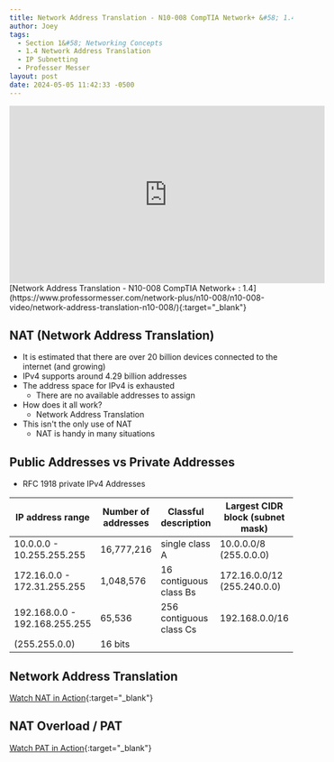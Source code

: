 ```yaml
---
title: Network Address Translation - N10-008 CompTIA Network+ &#58; 1.4
author: Joey
tags:
  - Section 1&#58; Networking Concepts
  - 1.4 Network Address Translation
  - IP Subnetting
  - Professer Messer 
layout: post
date: 2024-05-05 11:42:33 -0500
---
```


<div class="container">
    <iframe class="responsive-iframe" width="560" height="315" src="https://www.youtube.com/embed/NkCx8AnzBaI?si=K-pF7-hnOOZnToU_&amp;start=295" title="YouTube video player" frameborder="0" allow="accelerometer; autoplay; clipboard-write; encrypted-media; gyroscope; picture-in-picture; web-share" referrerpolicy="strict-origin-when-cross-origin" allowfullscreen></iframe>
</div>
[Network Address Translation - N10-008 CompTIA Network+ : 1.4](https://www.professormesser.com/network-plus/n10-008/n10-008-video/network-address-translation-n10-008/){:target="_blank"}

## NAT (Network Address Translation)
- It is estimated that there are over 20 billion devices connected to the internet (and growing)
- IPv4 supports around 4.29 billion addresses
- The address space for IPv4 is exhausted
    - There are no available addresses to assign
- How does it all work?
    - Network Address Translation
- This isn't the only use of NAT
    - NAT is handy in many situations

## Public Addresses vs Private Addresses
- RFC 1918 private IPv4 Addresses

| IP address range              | Number of addresses | Classful description    | Largest CIDR block (subnet mask) | Host ID size |
|-------------------------------|---------------------|-------------------------|----------------------------------|--------------|
| 10.0.0.0 - 10.255.255.255     | 16,777,216          | single class A          | 10.0.0.0/8 (255.0.0.0)           | 24 bits      |
| 172.16.0.0 - 172.31.255.255   | 1,048,576           | 16 contiguous class Bs  | 172.16.0.0/12 (255.240.0.0)      | 20 bits      |
| 192.168.0.0 - 192.168.255.255 | 65,536              | 256 contiguous class Cs | 192.168.0.0/16 
(255.255.0.0)     | 16 bits      |

## Network Address Translation

[Watch NAT in Action](https://youtu.be/NkCx8AnzBaI?si=zgg1x0LdQWA2stUX&t=138){:target="_blank"}

## NAT Overload / PAT

[Watch PAT in Action](https://youtu.be/NkCx8AnzBaI?si=NHx-3xV5X_mOxNWt&t=281){:target="_blank"}
